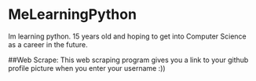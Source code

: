 # MeLearningPython
Im learning python. 15 years old and hoping to get into Computer Science as a career in the future.

##Web Scrape:
This web scraping program gives you a link to your github profile picture when you enter your username :))
